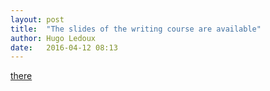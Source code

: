 ```yaml
---
layout: post
title:  "The slides of the writing course are available"
author: Hugo Ledoux
date:   2016-04-12 08:13
---
```


[there](https://3d.bk.tudelft.nl/courses/geo2020/pdfs/dubbeling.pdf)

